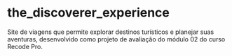 # the_discoverer_experience
 Site de viagens que permite explorar destinos turísticos e planejar suas aventuras, desenvolvido como projeto de avaliação do módulo 02 do curso Recode Pro.

